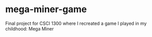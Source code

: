 # mega-miner-game
Final project for CSCI 1300 where I recreated a game I played in my childhood: Mega Miner
